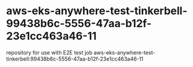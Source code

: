 # aws-eks-anywhere-test-tinkerbell-99438b6c-5556-47aa-b12f-23e1cc463a46-11
repository for use with E2E test job aws-eks-anywhere-test-tinkerbell:99438b6c-5556-47aa-b12f-23e1cc463a46-11
